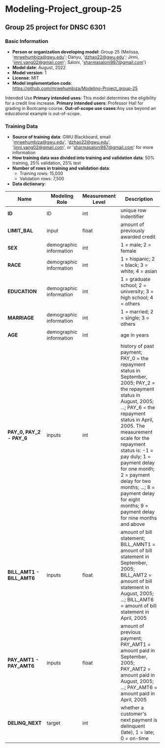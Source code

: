 # Modeling-Project_group-25
## Group 25 project for DNSC 6301

### Basic Information

* **Person or organization developing model**: Group 25 (Melissa, 'mrwehumbiza@gwu.edu'; Danyu, 'dzhao22@gwu.edu'; Jinni, 'jinni.yang02@gmail.com'; Saloni, 'sharmasaloni987@gmail.com')
* **Model date**: August, 2022
* **Model version**: 1
* **License**: MIT 
* **Model implementation code**: https://github.com/mrwehumbiza/Modeling-Project_group-25

Intended Use
**Primary intended uses**: This model determines the eligibility for a credit line increase.
**Primary intended users**: Professor Hall for grading in Bootcamp course.
**Out-of-scope use cases**:Any use beyond an educational example is out-of-scope.

### Training Data

* **Source of training data**: GWU Blackboard, email  'mrwehumbiza@gwu.edu', 'dzhao22@gwu.edu', 'jinni.yang02@gmail.com', or 'sharmasaloni987@gmail.com' for more information
* **How training data was divided into training and validation data**: 50% training, 25% validation, 25% test
* **Number of rows in training and validation data**:
  * Training rows: 15,000
  * Validation rows: 7,500
* **Data dictionary**:

| Name | Modeling Role | Measurement Level| Description|
| ---- | ------------- | ---------------- | ---------- |
|**ID**| ID | int | unique row indentifier |
| **LIMIT_BAL** | input | float | amount of previously awarded credit |
| **SEX** | demographic information | int | 1 = male; 2 = female
| **RACE** | demographic information | int | 1 = hispanic; 2 = black; 3 = white; 4 = asian |
| **EDUCATION** | demographic information | int | 1 = graduate school; 2 = university; 3 = high school; 4 = others |
| **MARRIAGE** | demographic information | int | 1 = married; 2 = single; 3 = others |
| **AGE** | demographic information | int | age in years |
| **PAY_0, PAY_2 - PAY_6** | inputs | int | history of past payment; PAY_0 = the repayment status in September, 2005; PAY_2 = the repayment status in August, 2005; ...; PAY_6 = the repayment status in April, 2005. The measurement scale for the repayment status is: -1 = pay duly; 1 = payment delay for one month; 2 = payment delay for two months; ...; 8 = payment delay for eight months; 9 = payment delay for nine months and above |
| **BILL_AMT1 - BILL_AMT6** | inputs | float | amount of bill statement; BILL_AMNT1 = amount of bill statement in September, 2005; BILL_AMT2 = amount of bill statement in August, 2005; ...; BILL_AMT6 = amount of bill statement in April, 2005 |
| **PAY_AMT1 - PAY_AMT6** | inputs | float | amount of previous payment; PAY_AMT1 = amount paid in September, 2005; PAY_AMT2 = amount paid in August, 2005; ...; PAY_AMT6 = amount paid in April, 2005 |
| **DELINQ_NEXT**| target | int | whether a customer's next payment is delinquent (late), 1 = late; 0 = on-time |

